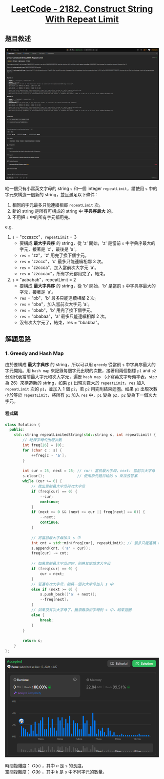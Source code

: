 # <center> [LeetCode - 2182. Construct String With Repeat Limit](https://leetcode.com/problems/construct-string-with-repeat-limit/description/) </center>

## 題目敘述

[![](https://raw.githubusercontent.com/reese60525/ForPicGo/main/Pictures/20241217133236208.png)](https://raw.githubusercontent.com/reese60525/ForPicGo/main/Pictures/20241217133236208.png)

給一個只有小寫英文字母的 string `s` 和一個 integer `repeatLimit`，請使用 `s` 中的字元來構造一個新的 string，並且滿足以下條件：  

1. 相同的字元最多只能連續相鄰 `repeatLimit` 次。
2. 新的 string 是所有可構成的 string 中 **字典序最大** 的。
3. 不用把 `s` 中的所有字元都用完。

e.g.

1. `s` = "cczazcc"，`repeatLimit` = 3  
    - 要構成 **最大字典序** 的 string，從 'z' 開始，'z' 是當前 `s` 中字典序最大的字元，接著是 'c'，最後是 'a'。  
    - `res` = "zz"，'z' 用完了換下個字元。  
    - `res` = "zzccc"，'c' 最多只能連續相鄰 3 次。  
    - `res` = "zzccca"，加入當前次大字元 'a'。  
    - `res` = "zzcccac"，所有字元都用完了，結束。  
2. `s` = "aababab"，repeatLimit = 2  
    - 要構成 **最大字典序** 的 string，從 'b' 開始，'b' 是當前 `s` 中字典序最大的字元，接著是 'a'。  
    - `res` = "bb"，'b' 最多只能連續相鄰 2 次。  
    - `res` = "bba"，加入當前次大字元 'a'。  
    - `res` = "bbab"，'b' 用完了換下個字元。  
    - `res` = "bbabaa"，'a' 最多只能連續相鄰 2 次。  
    - 沒有次大字元了，結束，res = "bbabba"。  

## 解題思路

### 1. Greedy and Hash Map

由於要構成 **最大字典序** 的 string，所以可以用 `greedy` 從當前 `s` 中字典序最大的字元開始。用 `hash map` 來記錄每個字元出現的次數，接著用兩個指標 `p1` and `p2` 分別代表當前最大字元和次大字元，遍歷 `hash map` （小寫英文字母頻率表，size 為 26）來構造新的 string，如果 `p1` 出現次數大於 `repeatLimit`，`res` 加入 `repeatLimit` 次的 `p1`，並加入 1 個 `p2`，若 `p2` 用完則結束迴圈。如果 `p1` 出現次數小於等於 `repeatLimit`，將所有 `p1` 加入 `res` 中，`p1` 變為 `p2`，`p2` 變為下一個次大字元。

#### 程式碼

```cpp {.line-numbers}
class Solution {
  public:
    std::string repeatLimitedString(std::string s, int repeatLimit) {
        // 紀錄字母的出現次數
        int freq[26] = {0};
        for (char c : s) {
            ++freq[c - 'a'];
        }

        int cur = 25, next = 25; // cur: 當前最大字母，next: 當前次大字母
        s.clear();               // 使用原先題目給的 s 來存放答案
        while (cur >= 0) {
            // 找出當前最大字母與次大字母
            if (freq[cur] == 0) {
                --cur;
                continue;
            }
            if (next >= 0 && (next >= cur || freq[next] == 0)) {
                --next;
                continue;
            }

            // 將當前最大字母加入 s 中
            int cnt = std::min(freq[cur], repeatLimit); // 最多只能連續 repeatLimit 次，若不足則全部加入
            s.append(cnt, ('a' + cur));
            freq[cur] -= cnt;

            // 如果當前最大字母用完，則將其變成次大字母
            if (freq[cur] == 0) {
                cur = next;
            }
            // 若還有次大字母，則將一個次大字母加入 s 中
            else if (next >= 0) {
                s.push_back(('a' + next));
                --freq[next];
            }
            // 如果沒有次大字母了，無須再添加字母到 s 中，結束迴圈
            else {
                break;
            }
        }

        return s;
    }
};
```

[![](https://raw.githubusercontent.com/reese60525/ForPicGo/main/Pictures/20241217135005858.png)](https://raw.githubusercontent.com/reese60525/ForPicGo/main/Pictures/20241217135005858.png)

時間複雜度： $O(n)$ ，其中 $n$ 是 `s` 的長度。  
空間複雜度： $O(k)$ ，其中 $k$ 是 `s` 中不同字元的數量。  

